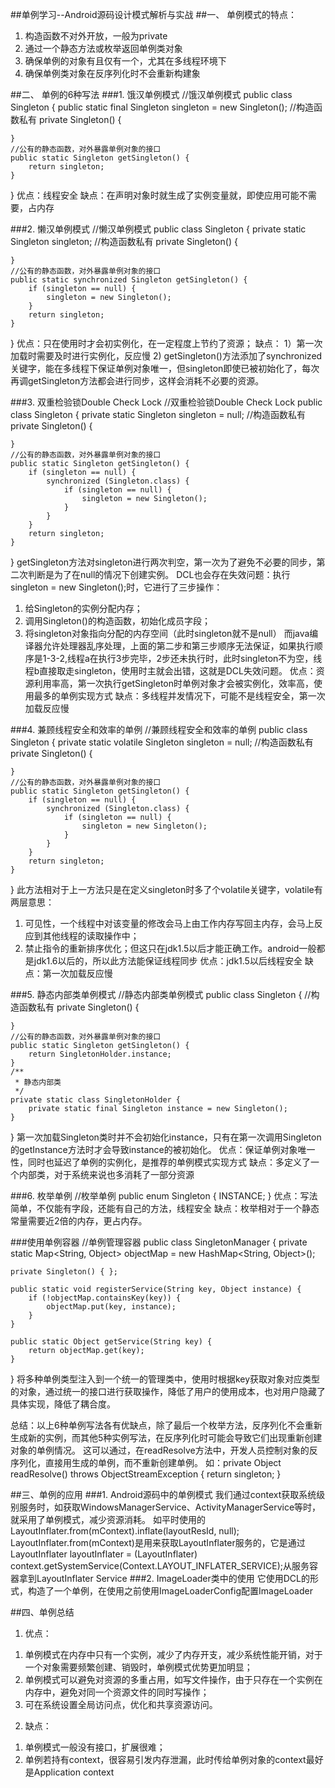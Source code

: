 ##单例学习--Android源码设计模式解析与实战
##一、 单例模式的特点：
1. 构造函数不对外开放，一般为private
2. 通过一个静态方法或枚举返回单例类对象
3. 确保单例的对象有且仅有一个，尤其在多线程环境下
4. 确保单例类对象在反序列化时不会重新构建象

##二、 单例的6种写法
###1. 饿汉单例模式
//饿汉单例模式
public class Singleton {
    public static final Singleton singleton = new Singleton();
    //构造函数私有
    private Singleton() {
        
    }
    //公有的静态函数，对外暴露单例对象的接口
    public static Singleton getSingleton() {
        return singleton;
    }
}
优点：线程安全
缺点：在声明对象时就生成了实例变量就，即使应用可能不需要，占内存

###2. 懒汉单例模式
//懒汉单例模式
public class Singleton {
    private static Singleton singleton;
    //构造函数私有
    private Singleton() {

    }
    //公有的静态函数，对外暴露单例对象的接口
    public static synchronized Singleton getSingleton() {
        if (singleton == null) {
            singleton = new Singleton();
        }
        return singleton;
    }
}
优点：只在使用时才会初实例化，在一定程度上节约了资源；
缺点：
1）第一次加载时需要及时进行实例化，反应慢
2) getSingleton()方法添加了synchronized关键字，能在多线程下保证单例对象唯一，但singleton即使已被初始化了，每次再调getSingleton方法都会进行同步，这样会消耗不必要的资源。

###3. 双重检验锁Double Check Lock
//双重检验锁Double Check Lock
public class Singleton {
    private static Singleton singleton = null;
    //构造函数私有
    private Singleton() {

    }
    //公有的静态函数，对外暴露单例对象的接口
    public static Singleton getSingleton() {
        if (singleton == null) {
            synchronized (Singleton.class) {
                if (singleton == null) {
                    singleton = new Singleton();
                }
            }
        }
        return singleton;
    }
}
getSingleton方法对singleton进行两次判空，第一次为了避免不必要的同步，第二次判断是为了在null的情况下创建实例。
DCL也会存在失效问题：执行singleton = new Singleton();时，它进行了三步操作：
1) 给Singleton的实例分配内存；
2) 调用Singleton()的构造函数，初始化成员字段；
3) 将singleton对象指向分配的内存空间（此时singleton就不是null）
而java编译器允许处理器乱序处理，上面的第二步和第三步顺序无法保证，如果执行顺序是1-3-2,线程a在执行3步完毕，2步还未执行时，此时singleton不为空，线程b直接取走singleton，使用时主就会出错，这就是DCL失效问题。
优点：资源利用率高，第一次执行getSingleton时单例对象才会被实例化，效率高，使用最多的单例实现方式
缺点：多线程并发情况下，可能不是线程安全，第一次加载反应慢

###4. 兼顾线程安全和效率的单例
//兼顾线程安全和效率的单例
public class Singleton {
    private static volatile Singleton singleton = null;
    //构造函数私有
    private Singleton() {

    }
    //公有的静态函数，对外暴露单例对象的接口
    public static Singleton getSingleton() {
        if (singleton == null) {
            synchronized (Singleton.class) {
                if (singleton == null) {
                    singleton = new Singleton();
                }
            }
        }
        return singleton;
    }
}
此方法相对于上一方法只是在定义singleton时多了个volatile关键字，volatile有两层意思：
1) 可见性，一个线程中对该变量的修改会马上由工作内存写回主内存，会马上反应到其他线程的读取操作中；
2) 禁止指令的重新排序优化；但这只在jdk1.5以后才能正确工作。android一般都是jdk1.6以后的，所以此方法能保证线程同步
优点：jdk1.5以后线程安全
缺点：第一次加载反应慢

###5. 静态内部类单例模式
//静态内部类单例模式
public class Singleton {
    //构造函数私有
    private Singleton() {

    }
    //公有的静态函数，对外暴露单例对象的接口
    public static Singleton getSingleton() {
        return SingletonHolder.instance;
    }
    /**
     * 静态内部类
     */
    private static class SingletonHolder {
        private static final Singleton instance = new Singleton();
    }
}
第一次加载Singleton类时并不会初始化instance，只有在第一次调用Singleton的getInstance方法时才会导致instance的被初始化。
优点：保证单例对象唯一性，同时也延迟了单例的实例化，是推荐的单例模式实现方式
缺点：多定义了一个内部类，对于系统来说也多消耗了一部分资源

###6. 枚举单例
//枚举单例
public enum  Singleton {
    INSTANCE;
}
优点：写法简单，不仅能有字段，还能有自己的方法，线程安全
缺点：枚举相对于一个静态常量需要近2倍的内存，更占内存。

###使用单例容器
//单例管理容器
public class SingletonManager {
    private static Map<String, Object> objectMap = new HashMap<String, Object>();

    private Singleton() { };

    public static void registerService(String key, Object instance) {
        if (!objectMap.containsKey(key)) {
            objectMap.put(key, instance);
        }
    }

    public static Object getService(String key) {
        return objectMap.get(key);
    }
}
将多种单例类型注入到一个统一的管理类中，使用时根据key获取对象对应类型的对象，通过统一的接口进行获取操作，降低了用户的使用成本，也对用户隐藏了具体实现，降低了耦合度。

总结：以上6种单例写法各有优缺点，除了最后一个枚举方法，反序列化不会重新生成新的实例，而其他5种实例写法，在反序列化时可能会导致它们出现重新创建对象的单例情况。
这可以通过，在readResolve方法中，开发人员控制对象的反序列化，直接用生成的单例，而不重新创建单例。
如：private Object readResolve() throws ObjectStreamException {
        return singleton;
    }

##三、单例的应用
###1. Android源码中的单例模式
我们通过context获取系统级别服务时，如获取WindowsManagerService、ActivityManagerService等时，就采用了单例模式，减少资源消耗。
如平时使用的LayoutInflater.from(mContext).inflate(layoutResId, null);
LayoutInflater.from(mContext)是用来获取LayoutInflater服务的，它是通过
LayoutInflater layoutInflater = (LayoutInflater) context.getSystemService(Context.LAYOUT_INFLATER_SERVICE);从服务容器拿到LayoutInflater Service
###2. ImageLoader类中的使用
它使用DCL的形式，构造了一个单例，在使用之前使用ImageLoaderConfig配置ImageLoader

##四、单例总结
1. 优点：
1) 单例模式在内存中只有一个实例，减少了内存开支，减少系统性能开销，对于一个对象需要频繁创建、销毁时，单例模式优势更加明显；
2) 单例模式可以避免对资源的多重占用，如写文件操作，由于只存在一个实例在内存中，避免对同一个资源文件的同时写操作；
3) 可在系统设置全局访问点，优化和共享资源访问。

2. 缺点：
1) 单例模式一般没有接口，扩展很难；
2) 单例若持有context，很容易引发内存泄漏，此时传给单例对象的context最好是Application context
